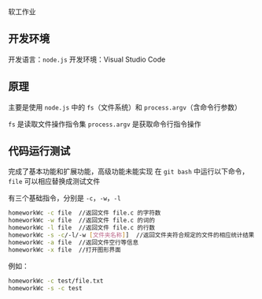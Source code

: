 软工作业

## 开发环境

开发语言：`node.js`
开发环境：Visual Studio Code

## 原理

主要是使用 `node.js` 中的 `fs`（文件系统）和 `process.argv`（含命令行参数）

`fs` 是读取文件操作指令集
`process.argv` 是获取命令行指令操作


## 代码运行测试
完成了基本功能和扩展功能，高级功能未能实现
在 `git bash` 中运行以下命令，`file` 可以相应替换成测试文件

有三个基础指令，分别是 `-c`，`-w`，`-l`
```bash
homeworkWc -c file  //返回文件 file.c 的字符数
homeworkWc -w file  //返回文件 file.c 的词的
homeworkWc -l file  //返回文件 file.c 的行数
homeworkWc -s -c/-l/-w [文件夹名称]]  //返回文件夹符合规定的文件的相应统计结果
homeworkWc -a file  //返回文件空行等信息
homeworkWc -x file  //打开图形界面
```
例如：
```bash 输入命令行
homeworkWc -c test/file.txt
homeworkWc -s -c test
```



